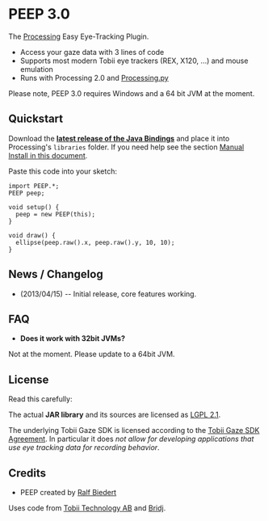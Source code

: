 

# PEEP 3.0 #

The [Processing](http://processing.org) Easy Eye-Tracking Plugin.

  * Access your gaze data with 3 lines of code 
  * Supports most modern Tobii eye trackers (REX, X120, ...) and mouse emulation
  * Runs with Processing 2.0 and [Processing.py](https://github.com/jdf/processing.py)
  
Please note, PEEP 3.0 requires Windows and a 64 bit JVM at the moment.


## Quickstart ##

Download the __[latest release of the Java Bindings](http://s.xr.io/peep/latest.zip)__ and place it into Processing's `libraries` folder. If you need help see the section [Manual Install in this document](http://wiki.processing.org/w/How_to_Install_a_Contributed_Library).

  
Paste this code into your sketch:

	import PEEP.*;
	PEEP peep;

	void setup() {
	  peep = new PEEP(this);
	}

	void draw() {
	  ellipse(peep.raw().x, peep.raw().y, 10, 10);  
	}




## News / Changelog ##

  * (2013/04/15) -- Initial release, core features working.



## FAQ ##

  * __Does it work with 32bit JVMs?__

  Not at the moment. Please update to a 64bit JVM.


## License ##

Read this carefully:

The actual __JAR library__ and its sources are licensed as [LGPL 2.1](http://www.gnu.org/licenses/lgpl-2.1.html). 

The underlying Tobii Gaze SDK is licensed according to the [Tobii Gaze SDK Agreement](http://www.tobii.com/gaze-interaction/global/products-services/tobii-gaze-sdk/). In particular it does _not allow for developing applications that use eye tracking data for recording behavior_.



## Credits ##

  * PEEP created by [Ralf Biedert](http://xr.io)

Uses code from [Tobii Technology AB](http://tobii.com) and [Bridj](https://code.google.com/p/bridj/).

